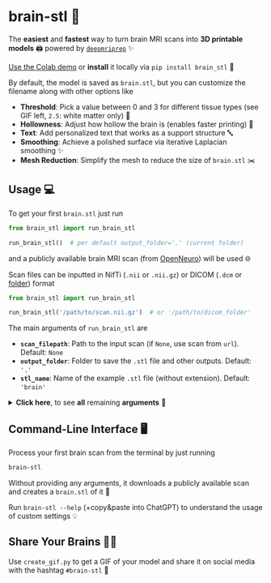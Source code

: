 # brain-stl 🧠
The **easiest** and **fastest** way to turn brain MRI scans into **3D printable models** 🖨️ powered by [`deepmriprep`](https://github.com/wwu-mmll/deepmriprep) ✨

[Use the Colab demo](https://colab.research.google.com/drive/10WSG_qmKnbYrFTwZOlXsIgbda8iz2duQ?usp=sharing) or **install** it locally via `pip install brain_stl` 💨

By default, the model is saved as `brain.stl`, but you can customize the filename along with other options like
- **Threshold**: Pick a value between 0 and 3 for different tissue types (see GIF left, `2.5`: white matter only) 🧠
- **Hollowness**: Adjust how hollow the brain is (enables faster printing) 💨
- **Text**: Add personalized text that works as a support structure 🔤
- **Smoothing**: Achieve a polished surface via iterative Laplacian smoothing ✨
- **Mesh Reduction**: Simplify the mesh to reduce the size of `brain.stl` ✂️

## Usage 💻
To get your first `brain.stl` just run
```python
from brain_stl import run_brain_stl

run_brain_stl()  # per default output_folder='.' (current folder)
```
and a publicly available brain MRI scan (from [OpenNeuro](https://openneuro.org/)) will be used 🌐

Scan files can be inputted in NifTi (`.nii` or `.nii.gz`) or DICOM (`.dcm` or  [folder](https://pydicom.github.io/pydicom/stable/tutorials/filesets.html)) format
```python
from brain_stl import run_brain_stl

run_brain_stl('/path/to/scan.nii.gz')  # or '/path/to/dicom_folder'
```
The main arguments of `run_brain_stl` are
- **`scan_filepath`**: Path to the input scan (if `None`, use scan from `url`). Default: `None`
- **`output_folder`**: Folder to save the `.stl` file and other outputs. Default: `'.'`
- **`stl_name`**: Name of the example `.stl` file (without extension). Default: `'brain'`

<details>
  <summary><b>Click here</b>, to see <b>all</b> remaining <b>arguments</b> 📑</summary>

- **`nifti_name`**: If DICOM produces multiple NifTis, this NifTi filename is used to proceed. Default: `None`
- **`url`**: URL to download a brain scan if no `scan_filepath` is provided. Default: `OPENNEURO_URL`
- **`use_cache`**: If `True`, reuses intermediate outputs (e.g., tissue data). Default: `False`
- **`threshold`**: Threshold tissue value (`0.5`: fluid, `1.5`: gray matter, `2.5`: white matter). Default: `1.5`
- **`hollow`**: How hollow the brain is (0 to 1). Default: `0`
- **`in_template_space`**: If `True`, the 3D model is in standardized (template) orientation. Default: `False`
- **`mesh_reduction`**: Fraction of mesh reduction (0 to 1) for smaller `.stl` file size. Default: `0` (no reduction)
- **`smooth_iter`**: Number of iterations for Laplacian smoothing. Default: `0` (none)
- **`smooth_lamb`**: Strength of each Laplacian smoothing step. Default: `0.2`
- **`text`**: Custom text used as structural support. Default: `None`
  - **`text2`**: Second line of text. Default: `None`
  - **`textsize`**: Size (height) of the text. Default: `120`
  - **`textback`**: Coronal (depth) position of the back of the text. Default: `300`
  - **`textfront`**: Coronal (depth) position of the front of the text. Default: `330`
  - **`textlinelength`**: Length of line below the text. Default: `10`

</details>


## Command-Line Interface 🖥️
Process your first brain scan from the terminal by just running
```bash
brain-stl
```
Without providing any arguments, it downloads a publicly available scan and creates a `brain.stl` of it 🧠

Run `brain-stl --help` (+copy&paste into ChatGPT) to understand the usage of custom settings 💡

## Share Your Brains 🧠🌐
Use `create_gif.py` to get a GIF of your model and share it on social media with the hashtag `#brain-stl` 🤗
